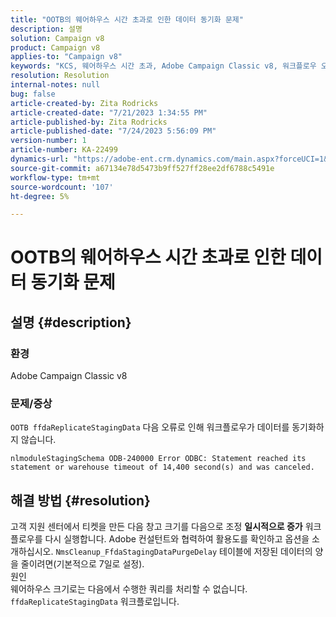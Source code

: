 ```yaml
---
title: "OOTB의 웨어하우스 시간 초과로 인한 데이터 동기화 문제"
description: 설명
solution: Campaign v8
product: Campaign v8
applies-to: "Campaign v8"
keywords: "KCS, 웨어하우스 시간 초과, Adobe Campaign Classic v8, 워크플로우 오류"
resolution: Resolution
internal-notes: null
bug: false
article-created-by: Zita Rodricks
article-created-date: "7/21/2023 1:34:55 PM"
article-published-by: Zita Rodricks
article-published-date: "7/24/2023 5:56:09 PM"
version-number: 1
article-number: KA-22499
dynamics-url: "https://adobe-ent.crm.dynamics.com/main.aspx?forceUCI=1&pagetype=entityrecord&etn=knowledgearticle&id=58baa25b-cb27-ee11-9966-6045bd0065b6"
source-git-commit: a67134e78d5473b9ff527ff28ee2df6788c5491e
workflow-type: tm+mt
source-wordcount: '107'
ht-degree: 5%

---
```


# OOTB의 웨어하우스 시간 초과로 인한 데이터 동기화 문제

## 설명 {#description}


### 환경

Adobe Campaign Classic v8

### 문제/증상

`OOTB ffdaReplicateStagingData` 다음 오류로 인해 워크플로우가 데이터를 동기화하지 않습니다.

`nlmoduleStagingSchema ODB-240000 Error ODBC: Statement reached its statement or warehouse timeout of 14,400 second(s) and was canceled.`




## 해결 방법 {#resolution}


고객 지원 센터에서 티켓을 만든 다음 창고 크기를 다음으로 조정 <b>일시적으로 증가</b> 워크플로우를 다시 실행합니다.
Adobe 컨설턴트와 협력하여 활용도를 확인하고 옵션을 소개하십시오. `NmsCleanup_FfdaStagingDataPurgeDelay` 테이블에 저장된 데이터의 양을 줄이려면(기본적으로 7일로 설정).
<br>원인<br>웨어하우스 크기로는 다음에서 수행한 쿼리를 처리할 수 없습니다. `ffdaReplicateStagingData` 워크플로입니다.
